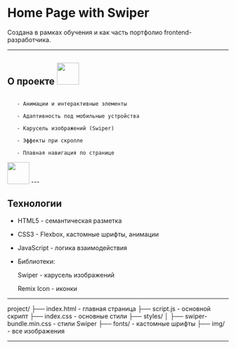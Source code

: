 # Home Page with Swiper

Создана в рамках обучения и как часть портфолио frontend-разработчика.

---

## О проекте <img src="https://media0.giphy.com/media/v1.Y2lkPTc5MGI3NjExNnVtYzB5aXF0dDBlbDhteTA0eTdxYzUyZDNwNXBvMWMyNXY4czNrZCZlcD12MV9pbnRlcm5hbF9naWZfYnlfaWQmY3Q9Zw/lJNoBCvQYp7nq/giphy.gif" width="50">

``` Главная страница для автомобиля Dodge Viper с современным дизайном и адаптивной версткой. Основные особенности:

   - Анимации и интерактивные элементы

   - Адаптивность под мобильные устройства

   - Карусель изображений (Swiper)

   - Эффекты при скролле

   - Плавная навигация по странице
```
<img src="https://media1.giphy.com/media/v1.Y2lkPTc5MGI3NjExOHY5dGt3dHg4bnZpdTNmcGJqenJweGo1bXp1Zjh4NjM4cWQzczZlMCZlcD12MV9pbnRlcm5hbF9naWZfYnlfaWQmY3Q9Zw/F569oDhxoCw9ptI8F6/giphy.gif" width="50">
---

## Технологии

   - HTML5 - семантическая разметка

   - CSS3 - Flexbox, кастомные шрифты, анимации

   - JavaScript - логика взаимодействия

   - Библиотеки:

        Swiper - карусель изображений

        Remix Icon - иконки

---
project/
├── index.html          - главная страница
├── script.js           - основной скрипт
├── index.css           - основные стили
├── styles/
│   ├── swiper-bundle.min.css  - стили Swiper
├── fonts/              - кастомные шрифты
├── img/                - все изображения

---
